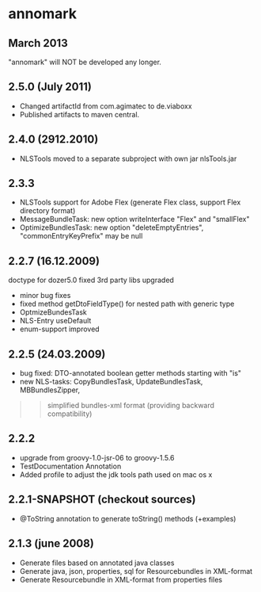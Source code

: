 # annomark #

## March 2013 ##

"annomark" will NOT be developed any longer.

## 2.5.0 (July 2011) ##
  * Changed artifactId from com.agimatec to de.viaboxx
  * Published artifacts to maven central.


## 2.4.0 (2912.2010) ##
  * NLSTools moved to a separate subproject with own jar nlsTools.jar

## 2.3.3 ##
  * NLSTools support for Adobe Flex (generate Flex class, support Flex directory format)
  * MessageBundleTask: new option writeInterface "Flex" and "smallFlex"
  * OptimizeBundlesTask: new option "deleteEmptyEntries", "commonEntryKeyPrefix" may be null

## 2.2.7 (16.12.2009) ##
doctype for dozer5.0 fixed
3rd party libs upgraded

  * minor bug fixes
  * fixed method getDtoFieldType() for nested path with generic type
  * OptmizeBundesTask
  * NLS-Entry useDefault
  * enum-support improved

## 2.2.5 (24.03.2009) ##
  * bug fixed: DTO-annotated boolean getter methods starting with "is"
  * new NLS-tasks: CopyBundlesTask, UpdateBundlesTask, MBBundlesZipper,
> > simplified bundles-xml format (providing backward compatibility)

## 2.2.2 ##
  * upgrade from groovy-1.0-jsr-06 to groovy-1.5.6
  * TestDocumentation Annotation
  * Added profile to adjust the jdk tools path used on mac os x

## 2.2.1-SNAPSHOT (checkout sources) ##
  * @ToString annotation to generate toString() methods (+examples)

## 2.1.3 (june 2008) ##
  * Generate files based on annotated java classes
  * Generate java, json, properties, sql for Resourcebundles in XML-format
  * Generate Resourcebundle in XML-format from properties files